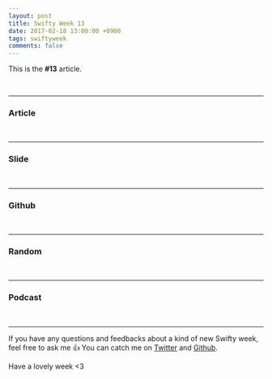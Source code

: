 ```yaml
---
layout: post
title: Swifty Week 13
date: 2017-02-18 13:00:00 +0900
tags: swiftyweek
comments: false
---
```


This is the **#13** article. 

<br>

---

### Article

<br>

---

### Slide

<br>

---

### Github

<br>

---

### Random

<br>

---

### Podcast

<br>

---

If you have any questions and feedbacks about a kind of new Swifty week, feel free to ask me :+1:
You can catch me on [Twitter](https://twitter.com/pixyzehn) and [Github](https://github.com/pixyzehn).

Have a lovely week <3


